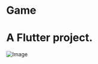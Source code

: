 # Game

# A Flutter project.

![Image](https://github.com/user-attachments/assets/7c2d6566-7c35-42fd-bf0c-55743920bed3)
